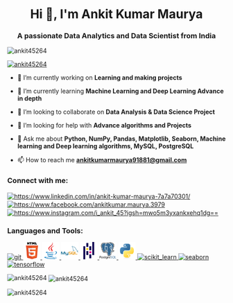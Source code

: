 <h1 align="center">Hi 👋, I'm Ankit Kumar Maurya</h1>
<h3 align="center">A passionate Data Analytics and Data Scientist from India</h3>

<p align="left"> <img src="https://komarev.com/ghpvc/?username=ankit45264&label=Profile%20views&color=0e75b6&style=flat" alt="ankit45264" /> </p>

<p align="left"> <a href="https://github.com/ryo-ma/github-profile-trophy"><img src="https://github-profile-trophy.vercel.app/?username=ankit45264" alt="ankit45264" /></a> </p>

- 🔭 I’m currently working on **Learning and making projects**

- 🌱 I’m currently learning **Machine Learning and Deep Learning Advance in depth**

- 👯 I’m looking to collaborate on **Data Analysis & Data Science Project**

- 🤝 I’m looking for help with **Advance algorithms and Projects**

- 💬 Ask me about **Python, NumPy, Pandas, Matplotlib, Seaborn, Machine learning and Deep learning algorithms, MySQL, PostgreSQL**

- 📫 How to reach me **ankitkumarmaurya91881@gmail.com**

<h3 align="left">Connect with me:</h3>
<p align="left">
<a href="https://linkedin.com/in/https://www.linkedin.com/in/ankit-kumar-maurya-7a7a70301/" target="blank"><img align="center" src="https://raw.githubusercontent.com/rahuldkjain/github-profile-readme-generator/master/src/images/icons/Social/linked-in-alt.svg" alt="https://www.linkedin.com/in/ankit-kumar-maurya-7a7a70301/" height="30" width="40" /></a>
<a href="https://fb.com/https://www.facebook.com/ankitkumar.maurya.3979" target="blank"><img align="center" src="https://raw.githubusercontent.com/rahuldkjain/github-profile-readme-generator/master/src/images/icons/Social/facebook.svg" alt="https://www.facebook.com/ankitkumar.maurya.3979" height="30" width="40" /></a>
<a href="https://instagram.com/https://www.instagram.com/i_ankit_45?igsh=mwo5m3yxankxehq1dg==" target="blank"><img align="center" src="https://raw.githubusercontent.com/rahuldkjain/github-profile-readme-generator/master/src/images/icons/Social/instagram.svg" alt="https://www.instagram.com/i_ankit_45?igsh=mwo5m3yxankxehq1dg==" height="30" width="40" /></a>
</p>

<h3 align="left">Languages and Tools:</h3>
<p align="left"> <a href="https://git-scm.com/" target="_blank" rel="noreferrer"> <img src="https://www.vectorlogo.zone/logos/git-scm/git-scm-icon.svg" alt="git" width="40" height="40"/> </a> <a href="https://www.w3.org/html/" target="_blank" rel="noreferrer"> <img src="https://raw.githubusercontent.com/devicons/devicon/master/icons/html5/html5-original-wordmark.svg" alt="html5" width="40" height="40"/> </a> <a href="https://www.java.com" target="_blank" rel="noreferrer"> <img src="https://raw.githubusercontent.com/devicons/devicon/master/icons/java/java-original.svg" alt="java" width="40" height="40"/> </a> <a href="https://www.mysql.com/" target="_blank" rel="noreferrer"> <img src="https://raw.githubusercontent.com/devicons/devicon/master/icons/mysql/mysql-original-wordmark.svg" alt="mysql" width="40" height="40"/> </a> <a href="https://pandas.pydata.org/" target="_blank" rel="noreferrer"> <img src="https://raw.githubusercontent.com/devicons/devicon/2ae2a900d2f041da66e950e4d48052658d850630/icons/pandas/pandas-original.svg" alt="pandas" width="40" height="40"/> </a> <a href="https://www.postgresql.org" target="_blank" rel="noreferrer"> <img src="https://raw.githubusercontent.com/devicons/devicon/master/icons/postgresql/postgresql-original-wordmark.svg" alt="postgresql" width="40" height="40"/> </a> <a href="https://www.python.org" target="_blank" rel="noreferrer"> <img src="https://raw.githubusercontent.com/devicons/devicon/master/icons/python/python-original.svg" alt="python" width="40" height="40"/> </a> <a href="https://scikit-learn.org/" target="_blank" rel="noreferrer"> <img src="https://upload.wikimedia.org/wikipedia/commons/0/05/Scikit_learn_logo_small.svg" alt="scikit_learn" width="40" height="40"/> </a> <a href="https://seaborn.pydata.org/" target="_blank" rel="noreferrer"> <img src="https://seaborn.pydata.org/_images/logo-mark-lightbg.svg" alt="seaborn" width="40" height="40"/> </a> <a href="https://www.tensorflow.org" target="_blank" rel="noreferrer"> <img src="https://www.vectorlogo.zone/logos/tensorflow/tensorflow-icon.svg" alt="tensorflow" width="40" height="40"/> </a> </p>

<p><img align="left" src="https://github-readme-stats.vercel.app/api/top-langs?username=ankit45264&show_icons=true&locale=en&layout=compact" alt="ankit45264" /></p>

<p>&nbsp;<img align="center" src="https://github-readme-stats.vercel.app/api?username=ankit45264&show_icons=true&locale=en" alt="ankit45264" /></p>

<p><img align="center" src="https://github-readme-streak-stats.herokuapp.com/?user=ankit45264&" alt="ankit45264" /></p>
